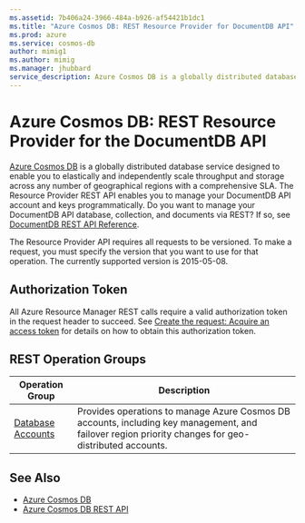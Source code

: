 ```yaml
---
ms.assetid: 7b406a24-3966-484a-b926-af54421b1dc1
ms.title: "Azure Cosmos DB: REST Resource Provider for DocumentDB API"
ms.prod: azure
ms.service: cosmos-db
author: mimig1
ms.author: mimig
ms.manager: jhubbard
service_description: Azure Cosmos DB is a globally distributed database service designed to enable you to elastically and independently scale throughput and storage across any number of geographical regions with a comprehensive SLA.
---
```


# Azure Cosmos DB: REST Resource Provider for the DocumentDB API

[Azure Cosmos DB](https://azure.microsoft.com/services/cosmos-db/) is a globally distributed database service designed to enable you to elastically and independently scale throughput and storage across any number of geographical regions with a comprehensive SLA. The Resource Provider REST API enables you to manage your DocumentDB API account and keys programmatically. Do you want to manage your DocumentDB API database, collection, and documents via REST? If so, see [DocumentDB REST API Reference](https://docs.microsoft.com/rest/api/documentdb/).

The Resource Provider API requires all requests to be versioned. To make a request, you must specify the version that you want to use for that operation. The currently supported version is 2015-05-08.

## Authorization Token
All Azure Resource Manager REST calls require a valid authorization token in the request header to succeed. See  [Create the request: Acquire an access token](~/index.md#create-the-request) for details on how to obtain this authorization token.

## REST Operation Groups

| Operation Group | Description |
|-----------------|-------------|
|[Database Accounts](~/docs-ref-autogen/documentdbresourceprovider/databaseaccounts.json)| Provides operations to manage Azure Cosmos DB accounts, including key management, and failover region priority changes for geo-distributed accounts. |


## See Also

- [Azure Cosmos DB](https://azure.microsoft.com/services/cosmos-db/)
- [Azure Cosmos DB REST API](https://docs.microsoft.com/rest/api/documentdb/)
